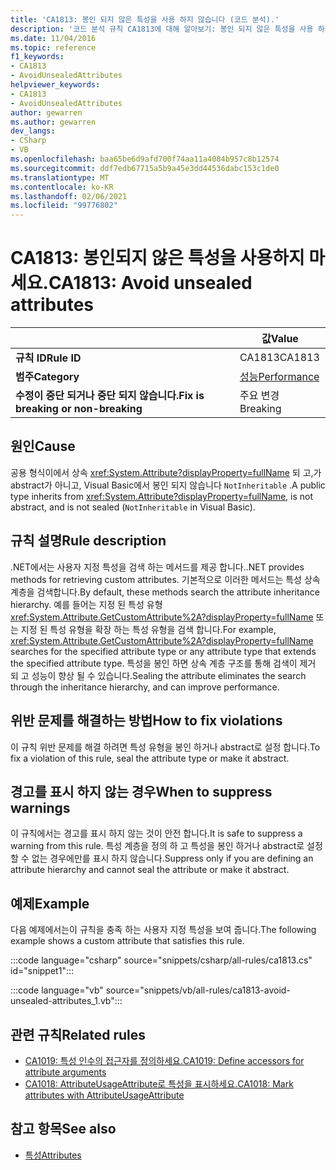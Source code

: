 ```yaml
---
title: 'CA1813: 봉인 되지 않은 특성을 사용 하지 않습니다 (코드 분석).'
description: '코드 분석 규칙 CA1813에 대해 알아보기: 봉인 되지 않은 특성을 사용 하지 않습니다.'
ms.date: 11/04/2016
ms.topic: reference
f1_keywords:
- CA1813
- AvoidUnsealedAttributes
helpviewer_keywords:
- CA1813
- AvoidUnsealedAttributes
author: gewarren
ms.author: gewarren
dev_langs:
- CSharp
- VB
ms.openlocfilehash: baa65be6d9afd700f74aa11a4084b957c8b12574
ms.sourcegitcommit: ddf7edb67715a5b9a45e3dd44536dabc153c1de0
ms.translationtype: MT
ms.contentlocale: ko-KR
ms.lasthandoff: 02/06/2021
ms.locfileid: "99776802"
---
```

# <a name="ca1813-avoid-unsealed-attributes"></a><span data-ttu-id="c7af3-103">CA1813: 봉인되지 않은 특성을 사용하지 마세요.</span><span class="sxs-lookup"><span data-stu-id="c7af3-103">CA1813: Avoid unsealed attributes</span></span>

| | <span data-ttu-id="c7af3-104">값</span><span class="sxs-lookup"><span data-stu-id="c7af3-104">Value</span></span> |
|-|-|
| <span data-ttu-id="c7af3-105">**규칙 ID**</span><span class="sxs-lookup"><span data-stu-id="c7af3-105">**Rule ID**</span></span> |<span data-ttu-id="c7af3-106">CA1813</span><span class="sxs-lookup"><span data-stu-id="c7af3-106">CA1813</span></span>|
| <span data-ttu-id="c7af3-107">**범주**</span><span class="sxs-lookup"><span data-stu-id="c7af3-107">**Category**</span></span> |[<span data-ttu-id="c7af3-108">성능</span><span class="sxs-lookup"><span data-stu-id="c7af3-108">Performance</span></span>](performance-warnings.md)|
| <span data-ttu-id="c7af3-109">**수정이 중단 되거나 중단 되지 않습니다.**</span><span class="sxs-lookup"><span data-stu-id="c7af3-109">**Fix is breaking or non-breaking**</span></span> |<span data-ttu-id="c7af3-110">주요 변경</span><span class="sxs-lookup"><span data-stu-id="c7af3-110">Breaking</span></span>|

## <a name="cause"></a><span data-ttu-id="c7af3-111">원인</span><span class="sxs-lookup"><span data-stu-id="c7af3-111">Cause</span></span>

<span data-ttu-id="c7af3-112">공용 형식이에서 상속 <xref:System.Attribute?displayProperty=fullName> 되 고,가 abstract가 아니고, Visual Basic에서 봉인 되지 않습니다 `NotInheritable` .</span><span class="sxs-lookup"><span data-stu-id="c7af3-112">A public type inherits from <xref:System.Attribute?displayProperty=fullName>, is not abstract, and is not sealed (`NotInheritable` in Visual Basic).</span></span>

## <a name="rule-description"></a><span data-ttu-id="c7af3-113">규칙 설명</span><span class="sxs-lookup"><span data-stu-id="c7af3-113">Rule description</span></span>

<span data-ttu-id="c7af3-114">.NET에서는 사용자 지정 특성을 검색 하는 메서드를 제공 합니다.</span><span class="sxs-lookup"><span data-stu-id="c7af3-114">.NET provides methods for retrieving custom attributes.</span></span> <span data-ttu-id="c7af3-115">기본적으로 이러한 메서드는 특성 상속 계층을 검색합니다.</span><span class="sxs-lookup"><span data-stu-id="c7af3-115">By default, these methods search the attribute inheritance hierarchy.</span></span> <span data-ttu-id="c7af3-116">예를 들어는 지정 된 특성 유형 <xref:System.Attribute.GetCustomAttribute%2A?displayProperty=fullName> 또는 지정 된 특성 유형을 확장 하는 특성 유형을 검색 합니다.</span><span class="sxs-lookup"><span data-stu-id="c7af3-116">For example, <xref:System.Attribute.GetCustomAttribute%2A?displayProperty=fullName> searches for the specified attribute type or any attribute type that extends the specified attribute type.</span></span> <span data-ttu-id="c7af3-117">특성을 봉인 하면 상속 계층 구조를 통해 검색이 제거 되 고 성능이 향상 될 수 있습니다.</span><span class="sxs-lookup"><span data-stu-id="c7af3-117">Sealing the attribute eliminates the search through the inheritance hierarchy, and can improve performance.</span></span>

## <a name="how-to-fix-violations"></a><span data-ttu-id="c7af3-118">위반 문제를 해결하는 방법</span><span class="sxs-lookup"><span data-stu-id="c7af3-118">How to fix violations</span></span>

<span data-ttu-id="c7af3-119">이 규칙 위반 문제를 해결 하려면 특성 유형을 봉인 하거나 abstract로 설정 합니다.</span><span class="sxs-lookup"><span data-stu-id="c7af3-119">To fix a violation of this rule, seal the attribute type or make it abstract.</span></span>

## <a name="when-to-suppress-warnings"></a><span data-ttu-id="c7af3-120">경고를 표시 하지 않는 경우</span><span class="sxs-lookup"><span data-stu-id="c7af3-120">When to suppress warnings</span></span>

<span data-ttu-id="c7af3-121">이 규칙에서는 경고를 표시 하지 않는 것이 안전 합니다.</span><span class="sxs-lookup"><span data-stu-id="c7af3-121">It is safe to suppress a warning from this rule.</span></span> <span data-ttu-id="c7af3-122">특성 계층을 정의 하 고 특성을 봉인 하거나 abstract로 설정할 수 없는 경우에만를 표시 하지 않습니다.</span><span class="sxs-lookup"><span data-stu-id="c7af3-122">Suppress only if you are defining an attribute hierarchy and cannot seal the attribute or make it abstract.</span></span>

## <a name="example"></a><span data-ttu-id="c7af3-123">예제</span><span class="sxs-lookup"><span data-stu-id="c7af3-123">Example</span></span>

<span data-ttu-id="c7af3-124">다음 예제에서는이 규칙을 충족 하는 사용자 지정 특성을 보여 줍니다.</span><span class="sxs-lookup"><span data-stu-id="c7af3-124">The following example shows a custom attribute that satisfies this rule.</span></span>

:::code language="csharp" source="snippets/csharp/all-rules/ca1813.cs" id="snippet1":::

:::code language="vb" source="snippets/vb/all-rules/ca1813-avoid-unsealed-attributes_1.vb":::

## <a name="related-rules"></a><span data-ttu-id="c7af3-125">관련 규칙</span><span class="sxs-lookup"><span data-stu-id="c7af3-125">Related rules</span></span>

- [<span data-ttu-id="c7af3-126">CA1019: 특성 인수의 접근자를 정의하세요.</span><span class="sxs-lookup"><span data-stu-id="c7af3-126">CA1019: Define accessors for attribute arguments</span></span>](ca1019.md)
- [<span data-ttu-id="c7af3-127">CA1018: AttributeUsageAttribute로 특성을 표시하세요.</span><span class="sxs-lookup"><span data-stu-id="c7af3-127">CA1018: Mark attributes with AttributeUsageAttribute</span></span>](ca1018.md)

## <a name="see-also"></a><span data-ttu-id="c7af3-128">참고 항목</span><span class="sxs-lookup"><span data-stu-id="c7af3-128">See also</span></span>

- [<span data-ttu-id="c7af3-129">특성</span><span class="sxs-lookup"><span data-stu-id="c7af3-129">Attributes</span></span>](../../../standard/design-guidelines/attributes.md)

